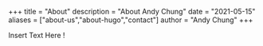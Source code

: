 +++
title = "About"
description = "About Andy Chung"
date = "2021-05-15"
aliases = ["about-us","about-hugo","contact"]
author = "Andy Chung"
+++

Insert Text Here !